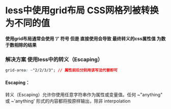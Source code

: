 # less中使用grid布局 CSS网格列被转换为不同的值
#### 使用grid布局通常会使用 ‘/’ 符号 但是 直接使用会导致 最终转义的css属性值 为数于数相除的结果
### 解决方案 使用less中的转义（Escaping）
```css
grid-area: ~"2/2/3/3"; // 属性前后分别用该写法代替即可
```
#### Escaping：
转义（Escaping）允许你使用任意字符串作为属性或变量值。任何 ~"anything" 或 ~'anything' 形式的内容都将按原样输出，除非 interpolation
